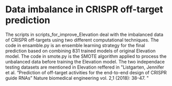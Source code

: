 # Data imbalance in CRISPR off-target prediction
The scripts in scripts_for_improve_Elevation deal with the imbalanced data of CRISPR off-targets using two different computational techniques. The code in ensamble.py is an ensemble learning strategy for the final prediction based on combining 831 trained models of original Elevation model. The code in smote.py is the SMOTE algorithm applied to process the unbalanced data before training the Elevation model. The two independace testing datasets are mentioned in Elevation reffered in "Listgarten, Jennifer et al. “Prediction of off-target activities for the end-to-end design of CRISPR guide RNAs” Nature biomedical engineering vol. 2,1 (2018): 38-47.  "

